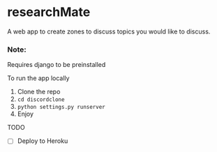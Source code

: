 # researchMate
A web app to create zones to discuss topics you would like to discuss.

### Note:
Requires django to be preinstalled

To run the app locally
1. Clone the repo
2. `cd discordclone`
4. `python settings.py runserver`
5. Enjoy

TODO
-[ ] Deploy to Heroku
